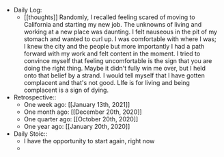 - Daily Log:
    - [[thoughts]] Randomly, I recalled feeling scared of moving to California and starting my new job. The unknowns of living and working at a new place was daunting. I felt nauseous in the pit of my stomach and wanted to curl up. I was comfortable with where I was; I knew the city and the people but more importantly I had a path forward with my work and felt content in the moment. I tried to convince myself that feeling uncomfortable is the sign that you are doing the right thing. Maybe it didn't fully win me over, but I held onto that belief by a strand. I would tell myself that I have gotten complacent and that's not good. LIfe is for living and being complacent is a sign of dying.
- Retrospective::
    - One week ago: [[January 13th, 2021]]
    - One month ago: [[December 20th, 2020]]
    - One quarter ago: [[October 20th, 2020]]
    - One year ago: [[January 20th, 2020]]
- Daily Stoic::
    - I have the opportunity to start again, right now
    -
